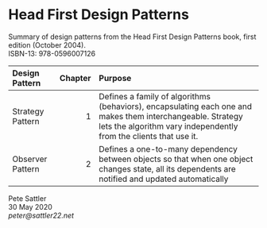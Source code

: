 # Head First Design Patterns

Summary of design patterns from the Head First Design Patterns book, first edition (October 2004).  
ISBN-13: 978-0596007126

Design Pattern   | Chapter | Purpose
:--------------- | ------: | :----------------------------------------------------------------------------------------------------
Strategy Pattern |       1 | Defines a family of algorithms (behaviors), encapsulating each one and makes them interchangeable. Strategy lets the algorithm vary independently from the clients that use it.
Observer Pattern |       2 | Defines a one-to-many dependency between objects so that when one object changes state, all its dependents are notified and updated automatically

Pete Sattler  
30 May 2020  
_peter@sattler22.net_  
